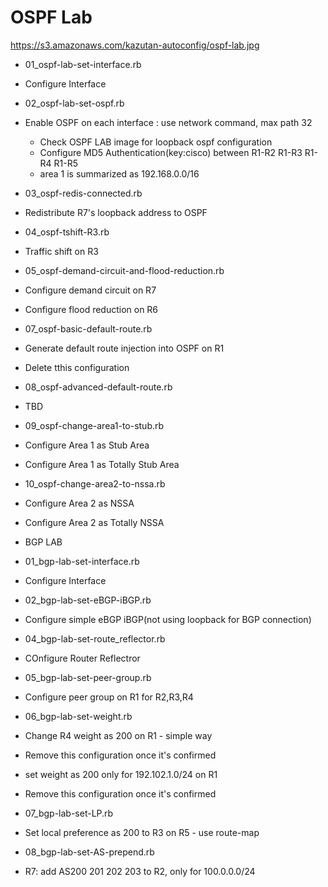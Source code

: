 # OSPF Lab
https://s3.amazonaws.com/kazutan-autoconfig/ospf-lab.jpg
* 01_ospf-lab-set-interface.rb
 * Configure Interface

* 02_ospf-lab-set-ospf.rb
 * Enable OSPF on each interface : use network command,  max path 32
   * Check OSPF LAB image for loopback ospf configuration
   * Configure MD5 Authentication(key:cisco)  between R1-R2  R1-R3  R1-R4  R1-R5
   * area 1 is summarized as 192.168.0.0/16

* 03_ospf-redis-connected.rb
 * Redistribute R7's loopback address to OSPF

* 04_ospf-tshift-R3.rb
 * Traffic shift on R3

* 05_ospf-demand-circuit-and-flood-reduction.rb
 * Configure demand circuit on R7
 * Configure flood reduction on R6

* 07_ospf-basic-default-route.rb
 * Generate default route injection into OSPF on R1
 * Delete tthis configuration

* 08_ospf-advanced-default-route.rb
 * TBD

* 09_ospf-change-area1-to-stub.rb
 * Configure Area 1 as Stub Area
 * Configure Area 1 as Totally Stub Area

* 10_ospf-change-area2-to-nssa.rb
 * Configure Area 2 as NSSA
 * Configure Area 2 as Totally NSSA

* BGP LAB

* 01_bgp-lab-set-interface.rb
 * Configure Interface

* 02_bgp-lab-set-eBGP-iBGP.rb
 * Configure simple eBGP iBGP(not using loopback for BGP connection)

* 04_bgp-lab-set-route_reflector.rb
 * COnfigure Router Reflectror

* 05_bgp-lab-set-peer-group.rb
 * Configure peer group on R1 for R2,R3,R4

* 06_bgp-lab-set-weight.rb
 * Change R4 weight as 200 on R1 - simple way
  * Remove this configuration once it's confirmed
 * set weight as 200 only for 192.102.1.0/24 on R1
  * Remove this configuration once it's confirmed

* 07_bgp-lab-set-LP.rb
 * Set local preference as 200 to R3 on R5 - use route-map

* 08_bgp-lab-set-AS-prepend.rb
 * R7: add AS200 201 202 203 to R2, only for 100.0.0.0/24
